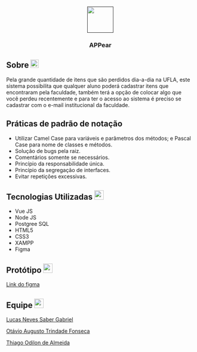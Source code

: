 <p align="center">
  <a href="">
    <img src="https://yata-apix-d0b7055d-022a-481a-84a2-53c9df557c80.s3-object.locaweb.com.br/6b2ed802cfee4a2fbfb5d3f00cddd78e.png" width="70" height="70"> 
  </a>
</p>

<h3 align="center">APPear</h3>   


## Sobre <img src="https://www.iconsdb.com/icons/preview/royal-blue/info-xxl.png"  width="22" height="22"> 
  Pela grande quantidade de itens que são perdidos dia-a-dia na UFLA, este sistema possibilita que qualquer aluno poderá cadastrar itens que encontraram pela faculdade, também terá a opção de colocar algo que você perdeu recentemente e para ter o acesso ao sistema é preciso se cadastrar com o e-mail institucional da faculdade.

## Práticas de padrão de notação
 - Utilizar Camel Case para variáveis e parâmetros dos métodos; e Pascal Case para nome de classes e métodos.
 - Solução de bugs pela raiz.
 - Comentários somente se necessários.
 - Princípio da responsabilidade única.
 - Princípio da segregação de interfaces.
 - Evitar repetições excessivas.

## Tecnologias Utilizadas  <img src="https://cdn-icons-png.flaticon.com/512/5968/5968267.png"  width="25" height="25"> 
 - Vue JS 
 - Node JS
 - Postgree SQL
 - HTML5
 - CSS3
 - XAMPP
 - Figma

## Protótipo <img src="https://cdn-icons-png.flaticon.com/512/5968/5968705.png"  width="25" height="25"> 
 [Link do figma](https://www.figma.com/file/6hBFCJTB0dlsWRRdghzcxI/PROTOTIPAÇÃO?node-id=0%3A1)
 
## Equipe <img src="https://cdn-icons.flaticon.com/png/512/3541/premium/3541348.png?token=exp=1660164223~hmac=5bcd89c57d420acaed978f782c3ce628"  width="25" height="25"> 

[Lucas Neves Saber Gabriel](https://github.com/lucasnves)

[Otávio Augusto Trindade Fonseca](https://github.com/ootaviofonseca)

[Thiago Odilon de Almeida](https://github.com/teagoodilon)
